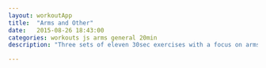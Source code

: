 ```yaml
---
layout: workoutApp
title:  "Arms and Other"
date:   2015-08-26 18:43:00
categories: workouts js arms general 20min
description: "Three sets of eleven 30sec exercises with a focus on arms."

---
```


<script type="text/javascript">
    function get_exercises(){
        var library = exerciseLibrary();
        var exercises = [];

        for(var i=0;i<3;i++){
            exercises.push({exercise: library.starjumps, time: 20, reps: 0});
            exercises.push({exercise: library.armCircles, time: 20, reps: 0});
            exercises.push({exercise: library.trunkRotations, time: 20, reps: 0});
        }
                         
        for(var i=0;i<3;i++){
            exercises.push({exercise: library.pushups, time: 27, reps: 0});
            exercises.push({exercise: library.lunges, time: 27, reps: 0});
            exercises.push({exercise: library.jumpSquats,  time: 27, reps: 0});
            exercises.push({exercise: library.widePushups,  time: 27, reps: 0});
            exercises.push({exercise: library.flutterKicks, time: 27, reps: 0});
            exercises.push({exercise: library.tipOvers, time: 27, reps: 0});
            exercises.push({exercise: library.closePushups, time: 27, reps: 0});
            exercises.push({exercise: library.sideLegRaises, time: 27, reps: 0});
            exercises.push({exercise: library.sideLegRaises, time: 27, reps: 0});
            exercises.push({exercise: library.tricepdips, time: 27, reps: 0});
            exercises.push({exercise: library.situps, time: 27, reps: 0});
        };
        return exercises;
    }
</script>
